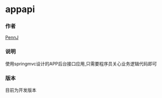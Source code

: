 # appapi

### 作者

[PennJ](http://penn.site)

### 说明

使用springmvc设计的APP后台接口应用,只需要程序员关心业务逻辑代码即可

### 版本

目前为开发版本
